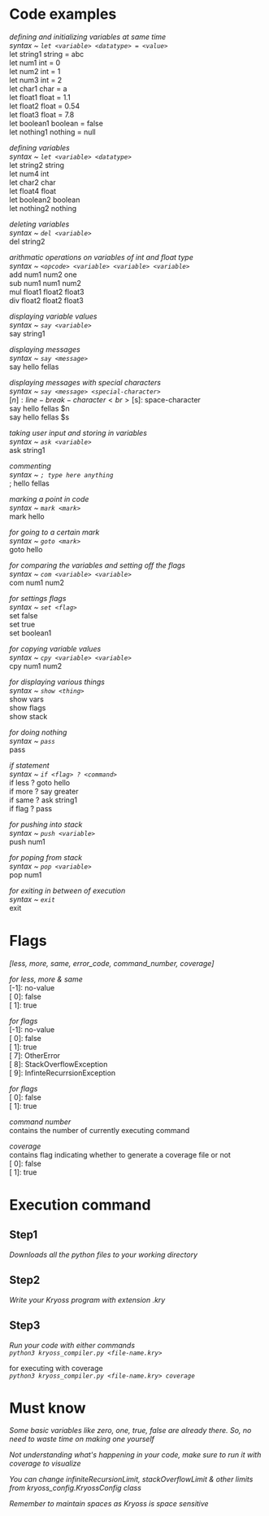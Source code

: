 
# Code examples

*defining and initializing variables at same time*<br>
*syntax ~ `let <variable> <datatype> = <value>`* <br>
let string1 string = abc<br>
let num1 int = 0<br>
let num2 int = 1<br>
let num3 int = 2<br>
let char1 char = a<br>
let float1 float = 1.1<br>
let float2 float = 0.54<br>
let float3 float = 7.8<br>
let boolean1 boolean = false<br>
let nothing1 nothing = null<br>

*defining variables*<br>
*syntax ~ `let <variable> <datatype>`*<br>
let string2 string<br>
let num4 int<br>
let char2 char<br>
let float4 float<br>
let boolean2 boolean<br>
let nothing2 nothing<br>

*deleting variables*<br>
*syntax ~ `del <variable>`*<br>
del string2<br>

*arithmatic operations on variables of int and float type*<br>
*syntax ~ `<opcode> <variable> <variable> <variable>`*<br>
add num1 num2 one<br>
sub num1 num1 num2<br>
mul float1 float2 float3<br>
div float2 float2 float3<br>

*displaying variable values*<br>
*syntax ~ `say <variable>`*<br>
say string1<br>

*displaying messages*<br>
*syntax ~ `say <message>`*<br>
say hello fellas<br>

*displaying messages with special characters*<br>
*syntax ~ `say <message> <special-character>`*<br>
[$n]: line-break-character<br>
[$s]: space-character<br>
say hello fellas $n<br>
say hello fellas $s<br>

*taking user input and storing in variables*<br>
*syntax ~ `ask <variable>`*<br>
ask string1<br>

*commenting*<br>
*syntax ~ `; type here anything`*<br>
; hello fellas<br>

*marking a point in code*<br>
*syntax ~ `mark <mark>`*<br>
mark hello <br>

*for going to a certain mark*<br>
*syntax ~ `goto <mark>`*<br>
goto hello<br>

*for comparing the variables and setting off the flags*<br>
*syntax ~ `com <variable> <variable>`*<br>
com num1 num2<br>

*for settings flags*<br>
*syntax ~ `set <flag>`*<br>
set false<br>
set true<br>
set boolean1<br>

*for copying variable values*<br>
*syntax ~ `cpy <variable> <variable>`*<br>
cpy num1 num2<br>

*for displaying various things*<br>
*syntax ~ `show <thing>`*<br>
show vars<br>
show flags<br>
show stack<br>

*for doing nothing*<br>
*syntax ~ `pass`*<br>
pass<br>

*if statement*<br>
*syntax ~ `if <flag> ? <command>`*<br>
if less ? goto hello<br>
if more ? say greater<br>
if same ? ask string1<br>
if flag ? pass<br>

*for pushing into stack*<br>
*syntax ~ `push <variable>`*<br>
push num1<br>

*for poping from stack*<br>
*syntax ~ `pop <variable>`*<br>
pop num1<br>

*for exiting in between of execution*<br>
*syntax ~ `exit`*<br>
exit<br>

# Flags

*[less, more, same, error_code, command_number, coverage]*<br>

*for less, more & same*<br>
[-1]: no-value<br>
[ 0]: false<br>
[ 1]: true<br>

*for flags*<br>
[-1]: no-value<br>
[ 0]: false<br>
[ 1]: true<br>
[ 7]: OtherError<br>
[ 8]: StackOverflowException<br>
[ 9]: InfinteRecurrsionException<br>

*for flags*<br>
[ 0]: false<br>
[ 1]: true<br>

*command number*<br>
contains the number of currently executing command<br>

*coverage*<br>
contains flag indicating whether to generate a coverage file or not<br>
[ 0]: false<br>
[ 1]: true<br>

# Execution command

## Step1
*Downloads all the python files to your working directory*<br>

## Step2
*Write your Kryoss program with extension .kry*<br>

## Step3
*Run your code with either commands*<br>
*`python3 kryoss_compiler.py <file-name.kry>`*<br>

for executing with coverage<br>
*`python3 kryoss_compiler.py <file-name.kry> coverage`*<br>

# Must know

*Some basic variables like zero, one, true, false are already there. So, no need to waste time on making one yourself*<br>

*Not understanding what's happening in your code, make sure to run it with coverage to visualize*<br>

*You can change infiniteRecursionLimit, stackOverflowLimit & other limits from kryoss_config.KryossConfig class*<br>

*Remember to maintain spaces as Kryoss is space sensitive*<br>
